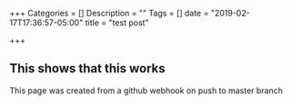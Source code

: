 +++
Categories = []
Description = ""
Tags = []
date = "2019-02-17T17:36:57-05:00"
title = "test post"

+++

## This shows that this works

This page was created from a github webhook on push to master branch
